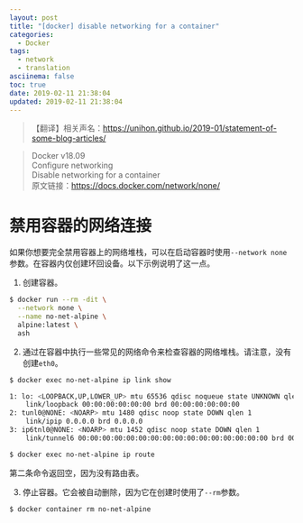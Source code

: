 ```yaml
---
layout: post
title: "[docker] disable networking for a container"
categories:
  - Docker
tags:
  - network
  - translation
asciinema: false
toc: true
date: 2019-02-11 21:38:04
updated: 2019-02-11 21:38:04
---
```


> 【翻译】相关声名：<https://unihon.github.io/2019-01/statement-of-some-blog-articles/>

<!-- more -->

> Docker v18.09  
> Configure networking  
> Disable networking for a container  
> 原文链接：<https://docs.docker.com/network/none/>

# 禁用容器的网络连接

如果你想要完全禁用容器上的网络堆栈，可以在启动容器时使用`--network none`参数。在容器内仅创建环回设备。以下示例说明了这一点。

1. 创建容器。

``` bash
$ docker run --rm -dit \
  --network none \
  --name no-net-alpine \
  alpine:latest \
  ash
```

2. 通过在容器中执行一些常见的网络命令来检查容器的网络堆栈。请注意，没有创建`eth0`。

``` bash
$ docker exec no-net-alpine ip link show

1: lo: <LOOPBACK,UP,LOWER_UP> mtu 65536 qdisc noqueue state UNKNOWN qlen 1
    link/loopback 00:00:00:00:00:00 brd 00:00:00:00:00:00
2: tunl0@NONE: <NOARP> mtu 1480 qdisc noop state DOWN qlen 1
    link/ipip 0.0.0.0 brd 0.0.0.0
3: ip6tnl0@NONE: <NOARP> mtu 1452 qdisc noop state DOWN qlen 1
    link/tunnel6 00:00:00:00:00:00:00:00:00:00:00:00:00:00:00:00 brd 00:00:00:00:00:00:00:00:00:00:00:00:00:00:00:00
```

``` bash
$ docker exec no-net-alpine ip route
```

第二条命令返回空，因为没有路由表。

3. 停止容器。它会被自动删除，因为它在创建时使用了`--rm`参数。

``` bash
$ docker container rm no-net-alpine
```
